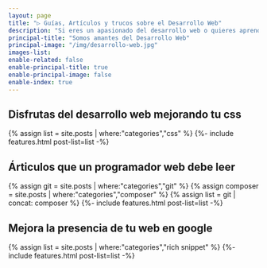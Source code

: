 ```yaml
---
layout: page
title: "▷ Guías, Artículos y trucos sobre el Desarrollo Web"
description: "Si eres un apasionado del desarrollo web o quieres aprender, esta es tu web. ➤ ➤ En Free Time Kata tenemos artículos de css, javascript, framework y todo lo relacionado con la programación web. No lo dudes y ENTRA!!!"
principal-title: "Somos amantes del Desarrollo Web"
principal-image: "/img/desarrollo-web.jpg"
images-list:
enable-related: false
enable-principal-title: true
enable-principal-image: false
enable-index: true
---
```

## Disfrutas del desarrollo web mejorando tu css
{% assign list = site.posts | where:"categories","css" %}
{%- include features.html post-list=list -%}

## Árticulos que un programador web debe leer
{% assign git = site.posts | where:"categories","git" %}
{% assign composer = site.posts | where:"categories","composer" %}
{% assign list = git | concat: composer %}
{%- include features.html post-list=list -%}

## Mejora la presencia de tu web en google
{% assign list = site.posts | where:"categories","rich snippet" %}
{%- include features.html post-list=list -%}
